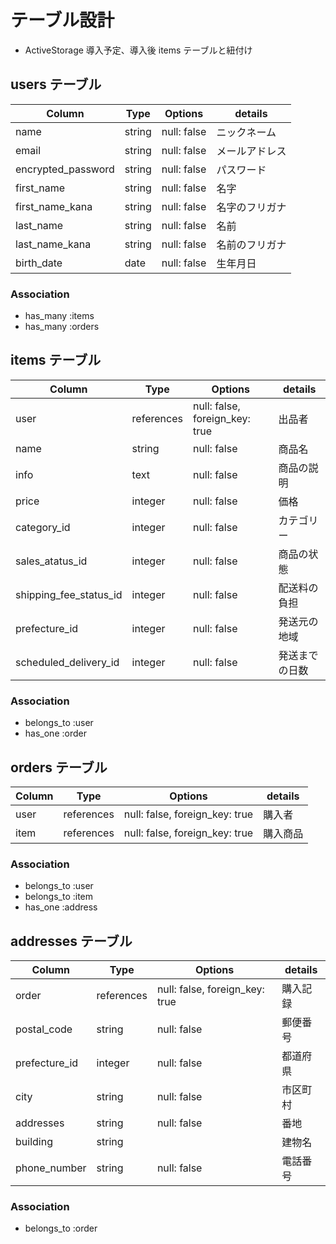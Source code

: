 # テーブル設計

- ActiveStorage 導入予定、導入後 items テーブルと紐付け

## users テーブル

| Column             | Type   | Options     | details        |
| ------------------ | ------ | ----------- | -------------- |
| name               | string | null: false | ニックネーム   |
| email              | string | null: false | メールアドレス |
| encrypted_password | string | null: false | パスワード     |
| first_name         | string | null: false | 名字           |
| first_name_kana    | string | null: false | 名字のフリガナ |
| last_name          | string | null: false | 名前           |
| last_name_kana     | string | null: false | 名前のフリガナ |
| birth_date         | date   | null: false | 生年月日       |

### Association

- has_many :items
- has_many :orders

## items テーブル

| Column                 | Type       | Options                        | details        |
| ---------------------- | ---------- | ------------------------------ | -------------- |
| user                   | references | null: false, foreign_key: true | 出品者         |
| name                   | string     | null: false                    | 商品名         |
| info                   | text       | null: false                    | 商品の説明     |
| price                  | integer    | null: false                    | 価格           |
| category_id            | integer    | null: false                    | カテゴリー     |
| sales_atatus_id        | integer    | null: false                    | 商品の状態     |
| shipping_fee_status_id | integer    | null: false                    | 配送料の負担   |
| prefecture_id          | integer    | null: false                    | 発送元の地域   |
| scheduled_delivery_id  | integer    | null: false                    | 発送までの日数 |

### Association

- belongs_to :user
- has_one :order

## orders テーブル

| Column | Type       | Options                        | details  |
| ------ | ---------- | ------------------------------ | -------- |
| user   | references | null: false, foreign_key: true | 購入者   |
| item   | references | null: false, foreign_key: true | 購入商品 |

### Association

- belongs_to :user
- belongs_to :item
- has_one :address

## addresses テーブル

| Column        | Type       | Options                        | details  |
| ------------- | ---------- | ------------------------------ | -------- |
| order         | references | null: false, foreign_key: true | 購入記録 |
| postal_code   | string     | null: false                    | 郵便番号 |
| prefecture_id | integer    | null: false                    | 都道府県 |
| city          | string     | null: false                    | 市区町村 |
| addresses     | string     | null: false                    | 番地     |
| building      | string     |                                | 建物名   |
| phone_number  | string     | null: false                    | 電話番号 |

### Association

- belongs_to :order
